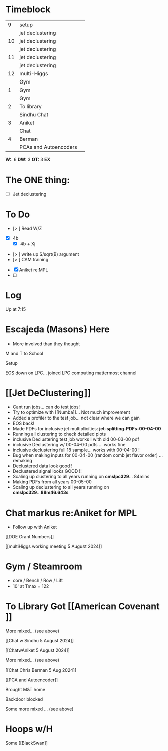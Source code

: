 # Timeblock

|     |                       |     |
| --- | --------------------- | --- |
| 9   | setup                 |     |
|     | jet declustering      |     |
| 10  | jet declustering      |     |
|     | jet declustering      |     |
| 11  | jet declustering      |     |
|     | jet declustering      |     |
| 12  | multi-Higgs           |     |
|     | Gym                   |     |
| 1   | Gym                   |     |
|     | Gym                   |     |
| 2   | To library            |     |
|     | Sindhu Chat           |     |
| 3   | Aniket                |     |
|     | Chat                  |     |
| 4   | Berman                |     |
|     | PCAs and Autoencoders |     |

**W:**. 6 
**DW:** 3
**OT:** 3
**EX** 

# The ONE thing: 
- [ ] Jet declustering


# To Do
- [> ] Read W/Z
- [x] 4b
	 - [x] 4b + Xj
- [> ] write up S/sqrt(B) argument
- [> ] CAM training
- [x] Aniket re:MPL
- [ ] 


# Log

Up at 7:15

# Escajeda (Masons) Here
- More involved than they thought

M and T to School

Setup

EOS down on LPC... joined LPC computing mattermost channel

# [[Jet DeClustering]]
- Cant run jobs... can do test jobs!
- Try to optimize with [[Numba]]... Not much improvement 
- Added a profiler to the test job... not clear where we can gain
- EOS back!
- Made PDFs for inclusive jet multiplicities: **jet-splitting-PDFs-00-04-00**
- Running all clustering to check detailed plots
- inclusive Declustering test job works !  with old 00-03-00 pdf
- inclusive Declustering w/ 00-04-00 pdfs  ... works fine
- inclusive declustering full 18 sample...  works with 00-04-00 !
- Bug when making inputs for 00-04-00 (random comb jet flavor order) ... remaking
- Declustered data look good !
- Declustered signal looks GOOD !!
- Scaling up clustering to all years running on **cmslpc329**... 84mins
- Making PDFs from all years  00-05-00
- Scaling up declustering to all years running on **cmslpc329**...**88m46.643s**

# Chat markus re:Aniket for MPL
- Follow up with Aniket

[[DOE Grant Numbers]]

[[multiHiggs working meeting 5 August 2024]]

# Gym / Steamroom
- core / Bench / Row / Lift
- 10' at Tmax = 122

# To Library Got [[American Covenant ]]

More mixed... (see above)

[[Chat w Sindhu 5 August 2024]]

[[ChatwAniket 5 August 2024]]

More mixed... (see above)

[[Chat Chris Berman 5 Aug 2024]]

[[PCA and Autoencoder]]

Brought M&T home

Backdoor blocked 

Some more mixed ... (see above)

# Hoops w/H 

Some [[BlackSwan]]
